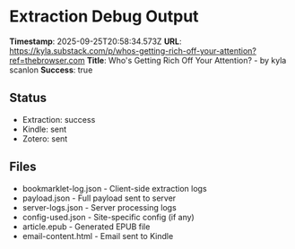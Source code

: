 # Extraction Debug Output

**Timestamp**: 2025-09-25T20:58:34.573Z
**URL**: https://kyla.substack.com/p/whos-getting-rich-off-your-attention?ref=thebrowser.com
**Title**: Who's Getting Rich Off Your Attention? - by kyla scanlon
**Success**: true

## Status
- Extraction: success
- Kindle: sent
- Zotero: sent

## Files
- bookmarklet-log.json - Client-side extraction logs
- payload.json - Full payload sent to server
- server-logs.json - Server processing logs
- config-used.json - Site-specific config (if any)
- article.epub - Generated EPUB file
- email-content.html - Email sent to Kindle
